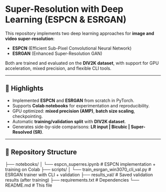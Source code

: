 # Super-Resolution with Deep Learning (ESPCN & ESRGAN)

This repository implements two deep learning approaches for **image and video super-resolution**:
- **ESPCN** (Efficient Sub-Pixel Convolutional Neural Network)  
- **ESRGAN** (Enhanced Super-Resolution GAN)  

Both are trained and evaluated on the **DIV2K dataset**, with support for GPU acceleration, mixed precision, and flexible CLI tools.

---

## 🚀 Highlights
- Implemented **ESPCN** and **ESRGAN** from scratch in PyTorch.  
- Supports **Colab notebooks** for experimentation and reproducibility.  
- GPU optimized: **mixed precision (AMP)**, **batch size scaling**, checkpointing.  
- Automatic **training/validation split** with **DIV2K dataset**.  
- Generates side-by-side comparisons: **LR input | Bicubic | Super-Resolved (SR)**.  

---

## 📂 Repository Structure
├── notebooks/
│ └── espcn_superres.ipynb # ESPCN implementation + training on Colab
├── scripts/
│ └── train_esrgan_win3070_cli_val.py # ESRGAN trainer with CLI + validation
├── results_val/ # Saved validation results (after training)
├── requirements.txt # Dependencies
└── README.md # This file
